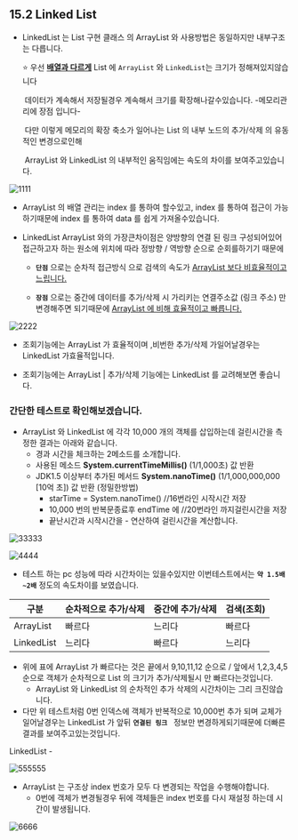 ##  15.2 Linked List

* LinkedList 는 List 구현 클래스 의 ArrayList 와 사용방법은 동일하지만 내부구조는 다릅니다.

  :star: 우선 <u>**배열과 다르게**</u> List 에 `ArrayList` 와 `LinkedList`는 크기가 정해져있지않습니다 

  ​	데이터가 계속해서 저장될경우 계속해서 크기를 확장해나갈수있습니다. -메모리관리에 장점 입니다-

  ​	다만 이렇게 메모리의 확장 축소가 일어나는 List 의 내부 노드의 추가/삭제 의 유동적인 변경으로인해

  ​	ArrayList 와 LinkedList 의 내부적인 움직임에는 속도의 차이를 보여주고있습니다.

![1111](https://user-images.githubusercontent.com/80139780/177025146-0a274054-6e3e-485c-9a72-228475f007a2.png)





* ArrayList 의 배열 관리는 index 를 통하여 할수있고,  index 를 통하여  접근이 가능하기때문에 index 를 통하여 data 를 쉽게 가져올수있습니다.

* LinkedList ArrayList 와의 가장큰차이점은 양방향의 연결 된 링크  구성되어있어  접근하고자 하는 원소에 위치에 따라 정방향 / 역방향 순으로 순회를하기기 때문에

  * **`단점`** 으로는 순차적 접근방식 으로 검색의 속도가 <u>ArrayList 보다 비효율적이고 느립니다.</u>
  
 

 

  * **`장점`** 으로는 중간에 데이터를 추가/삭제 시 가리키는 연결주소값 (링크 주소) 만 변경해주면 되기때문에 <u>ArrayList 에 비해 효율적이고 빠릅니다.</u>

 ![2222](https://user-images.githubusercontent.com/80139780/177025208-bacad864-ef1a-41c7-b26b-c9c8e4496455.png)

    

  * 조회기능에는 ArrayList 가 효율적이며 ,비번한 추가/삭제 가일어날경우는 LinkedList 가효율적입니다.

  * 조회기능에는 ArrayList  |   추가/삭제 기능에는 LinkedList 를 교려해보면 좋습니다.



### 간단한 테스트로 확인해보겠습니다.

* ArrayList 와 LinkedList 에 각각 10,000 개의 객체를 삽입하는데  걸린시간을 측정한 결과는 아래와 같습니다.
  * 경과 시간을 체크하는 2메소드를 소개합니다.
  * 사용된 메소드  **System.currentTimeMillis()** (1/1,000초) 값 반환
  * JDK1.5 이상부터 추가된 메서드 **System.nanoTime()** (1/1,000,000,000 [10억 초]) 값 반환 (정밀한방법)
    *  starTime = System.nanoTime()  //16번라인 시작시간 저장
    * 10,000 번의 반복문종료후  endTime 에 //20번라인 까지걸린시간을  저장 
    * 끝난시간과 시작시간을 - 연산하여 걸린시간을 계산합니다.



![33333](https://user-images.githubusercontent.com/80139780/177025169-2add9841-2a00-428f-a7cd-f72758206724.png)



![4444](https://user-images.githubusercontent.com/80139780/177025170-2038a73f-0410-4326-acac-428941e4362b.png)

* 테스트 하는 pc 성능에 따라 시간차이는 있을수있지만 이번테스트에서는 **`약 1.5배~2배`** 정도의 속도차이를 보였습니다.

| 구분       | 순차적으로 추가/삭제 | 중간에 추가/삭제 | 검색(조회) |
| ---------- | -------------------- | ---------------- | ---------- |
| ArrayList  | 빠르다               | 느리다           | 빠르다     |
| LinkedList | 느리다               | 빠르다           | 느리다     |

* 위에 표에 ArrayList 가 빠르다는 것은 끝에서 9,10,11,12 순으로 / 앞에서 1,2,3,4,5 순으로  객체가 순차적으로 List 의 크기가 추가/삭제될시 만  빠르다는것입니다.
  * ArrayList 와 LinkedList 의 순차적인 추가 삭제의 시간차이는 그리 크진않습니다.
* 다만 위 테스트처럼 0번 인덱스에 객체가 반복적으로 10,000번 추가 되며 교체가  일어날경우는 LinkedList 가 앞뒤 **`연결된 링크 `** 정보만 변경하게되기때문에 더빠른 결과를 보여주고있는것입니다. 



LinkedList -


![555555](https://user-images.githubusercontent.com/80139780/177025172-daddc206-fc77-47bf-b809-46f278c574c0.png)


* ArrayList 는 구조상 index 번호가 모두 다 변경되는 작업을 수행해야합니다.
  * 0번에 객체가 변경될경우 뒤에 객체들은 index 번호를 다시 재설정 하는데 시간이 발생됩니다.

![6666](https://user-images.githubusercontent.com/80139780/177025173-8ae9351f-96a6-4251-8f13-30be3414bd60.png)


